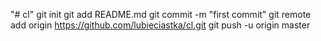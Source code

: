 "# cl"  git init git add README.md git commit -m "first commit" git remote add origin https://github.com/lubieciastka/cl.git git push -u origin master
